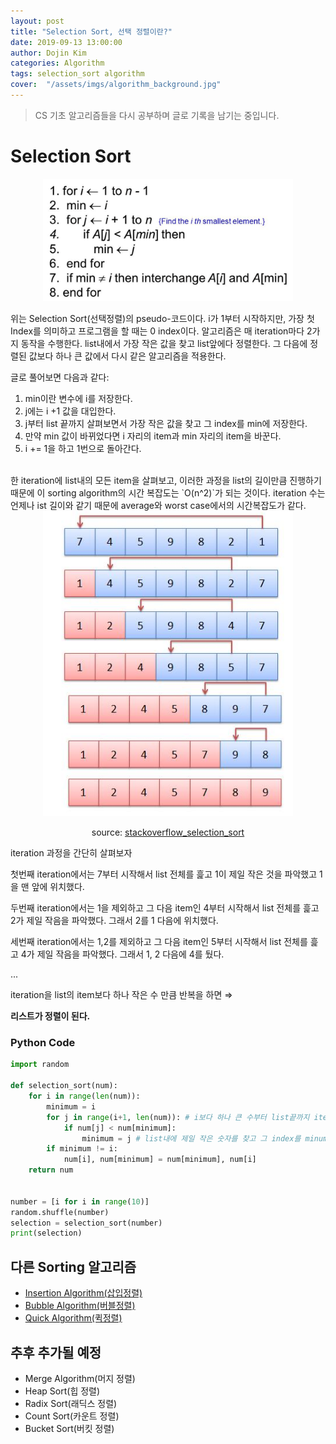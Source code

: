```yaml
---
layout: post
title: "Selection Sort, 선택 정렬이란?"
date: 2019-09-13 13:00:00
author: Dojin Kim
categories: Algorithm
tags: selection_sort algorithm
cover:  "/assets/imgs/algorithm_background.jpg"
---
```


> CS 기초 알고리즘들을 다시 공부하며 글로 기록을 남기는 중입니다.

# Selection Sort
<div align="center">
<img src="/assets/imgs/cs/selection_sort_pseudo.png" style="width:400px"/>
</div>

위는 Selection Sort(선택정렬)의 pseudo-코드이다. i가 1부터 시작하지만, 가장 첫 Index를 의미하고 프로그램을 할 때는 0 index이다. 알고리즘은 매 iteration마다 2가지 동작을 수행한다. list내에서 가장 작은 값을 찾고 list앞에다 정렬한다. 그 다음에 정렬된 값보다 하나 큰 값에서 다시 같은 알고리즘을 적용한다. <br/>

글로 풀어보면 다음과 같다:

1. min이란 변수에 i를 저장한다.
2. j에는 i +1 값을 대입한다.
3. j부터 list 끝까지 살펴보면서 가장 작은 값을 찾고 그 index를 min에 저장한다.
4. 만약 min 값이 바뀌었다면 i 자리의 item과 min 자리의 item을 바꾼다.
5. i += 1을 하고 1번으로 돌아간다.

<br/>
한 iteration에 list내의 모든 item을 살펴보고, 이러한 과정을 list의 길이만큼 진행하기 때문에 이 sorting algorithm의 시간 복잡도는 `O(n^2)`가 되는 것이다. iteration 수는 언제나 ist 길이와 같기 때문에 average와 worst case에서의 시간복잡도가 같다.

<div align="center">
<img src="/assets/imgs/cs/selection_sort.jpg" style="width:400px"/>
</div>


<div align="center">

source: <a href="https://stackoverflow.com/questions/36700830/selection-sort-algorithm">stackoverflow_selection_sort</a>

</div>


iteration 과정을 간단히 살펴보자

첫번째 iteration에서는 7부터 시작해서 list 전체를 흝고 1이 제일 작은 것을 파악했고 1을 맨 앞에 위치했다.

두번째 iteration에서는 1을 제외하고 그 다음 item인 4부터 시작해서 list 전체를 흝고 2가 제일 작음을 파악했다. 그래서 2를 1 다음에 위치했다.

세번째 iteration에서는 1,2를 제외하고 그 다음 item인 5부터 시작해서 list 전체를 흝고 4가 제일 작음을 파악했다. 그래서 1, 2 다음에 4를 뒀다.

...

iteration을 list의 item보다 하나 작은 수 만큼 반복을 하면 ⇒

**리스트가 정렬이 된다.**

### Python Code

```python
import random

def selection_sort(num):
    for i in range(len(num)):
        minimum = i
        for j in range(i+1, len(num)): # i보다 하나 큰 수부터 list끝까지 iterate한다
            if num[j] < num[minimum]: 
                minimum = j # list내에 제일 작은 숫자를 찾고 그 index를 minumum 변수에 저장한다
        if minimum != i: 
            num[i], num[minimum] = num[minimum], num[i]
    return num


number = [i for i in range(10)]
random.shuffle(number)
selection = selection_sort(number)
print(selection)
```


## 다른 Sorting 알고리즘
- [Insertion Algorithm(삽입정렬)](https://dojinkimm.github.io/cs/2019/09/13/sort-algorithm-3.html)
- [Bubble Algorithm(버블정렬)](https://dojinkimm.github.io/cs/2019/09/14/sort-algorithm-4.html)
- [Quick Algorithm(퀵정렬)](https://dojinkimm.github.io/cs/2019/09/15/sort-algorithm-5.html)

## 추후 추가될 예정
- Merge Algorithm(머지 정렬)
- Heap Sort(힙 정렬)
- Radix Sort(래딕스 정렬)
- Count Sort(카운트 정렬)
- Bucket Sort(버킷 정렬)

